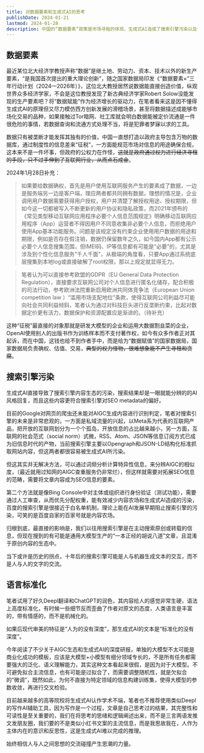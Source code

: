 ```yaml
---
title: 对数据要素和生成式AI的思考
publishDate: 2024-01-21
lastmod: 2024-01-28
description: 中国的“数据要素”政策是市场寻租的体现，生成式AI造成了搜索引擎污染以及语言的标准化。
---
```


## 数据要素

最近某位北大经济学教授声称“数据”是继土地、劳动力、资本、技术以外的新生产要素，“是我国首次提出的重大理论创新”，随之国家数据局印发《“数据要素×”三年行动计划（2024—2026年）》，这位北大教授居然说数据能直接创造价值，纵观世界众多经济学家，不会是这位教授发现了新古典经济学家Robert Solow没能发现的生产要素吧？将“数据赋能”作为经济增长的驱动力，在笔者看来这是因不懂得生成式AI的原理但又尽力模仿西方创新发展的滑稽场景，甚至将数据描述成能够市场化交易的品种，如果接触过Tor暗网、社工库就会明白数据能被定价流通是一件很危险的事情，若数据查询和流通方式处理不当，将是犯罪者梦寐以求的工具。

数据只有被垄断才能发挥其独有的价值，中国一直想打造以政府主导包含万物的数据库，通过制度性的信息差来“征税”，一方面能规范市场对信息的用途确保合规，这本来不是一件坏事，但政府的公权力在作怪，~~这就是政府通过权力进行经济寻租的手段，只不过手伸到了互联网行业，从而点石成金~~。

2024年1月28日补充：

> 如果要给数据确权，首先是用户使用互联网服务产生的要素成了数据，一边是服务端另一边是客户端，理应两者都共同拥有数据，理想的情况是，企业调用用户数据需要获得用户授权，用户并清楚了解授权用途、授权期限，但如今这一切都被写入不断更新的用户协议和隐私政策，而2021年颁布的《常见类型移动互联网应用程序必要个人信息范围规定》明确移动互联网应用程序（App）运营者不得因用户不同意收集非必要个人信息，而拒绝用户使用App基本功能服务。问题是该规定没有约束企业使用用户数据的用途和期限，例如是否存在假注销，数据仍保留数年之久，如今国内App都有公示必要个人信息搜集范围，但IMEI码、IP等信息都有可能是“必要”的，尤其是涉及到个性化信息服务“千人千面”，从极端的角度看，只要App通过系统底层搜集到本地log或直接破解了root权限，那以上规定就显得无力。

> 笔者认为可以直接参考欧盟的GDPR（EU General Data Protection Regulation），直接要求互联网公司对个人信息进行匿名化储存，配合积极的司法行动，参考欧洲法院重新启用欧洲共同体竞争法（European Union competition law ）“滥用市场支配地位”条款，使得互联网公司利益尽可能向社会共同利益倾斜，笔者认为通过对科技巨头进行反垄断约束，比起对数据定价更有活力，数据保护和资源配置应是渐进的。（待补充）

这种“征税”最直接的对象那就是研发大模型的企业和运用大数据割韭菜的企业，OpenAI使用别人的出版书作为训练样本而不支付著作权，如今有众多作者正对其起诉，而在中国，这钱也给不到作者手中，而是给为“数据赋值”的国家数据局，国家数据局负责确权、估值、交易，~~典型的权力怪物，很难想象能不产生寻租和贪腐~~。

## 搜索引擎污染

生成式AI直接导致了搜索引擎内容生态的污染，搜索结果却是一眼就能分辨的的AI风格回复，而且这些内容更符合搜索引擎对SEO metadata的偏好。

目前的Google对网页的爬虫还未能对AIGC生成内容进行识别判定，笔者对搜索引擎的未来是非常悲观的，一方面是私域流量的兴起，以Meta系为代表的互联网产品，把开放的互联网划分为一个个孤岛，开放信息的占比越来越小，另一方面，互联网的社会范式（social norm）式微，RSS、Atom、JSON等信息订阅方式已成为旧信息时代的产物，当前搜索引擎主要以Opengraph和JSON-LD结构化标准抓取网站内容，但这两者都很容易被生成式AI所污染。

但这其实并无解决方法，可以通过词频分析计算特异性信息，来分辨AIGC的相似度，（最近就用过知网的AIGC查重服务仍非常烂），但这样就需要对拓展SEO信息的范畴，需要将文章内容成为SEO信息的要素。

第二个方法就是像Bing Console中对主体或组织进行身份验证（测试功能），需要通过人工审查，从而优先分配权重，能有效减少内容农场和生成式AI造成的污染，百度的搜索引擎是很接近于白名单机制，理论上能在AI发展早期阻止搜索引擎的污染，可笑的是百度自家的百家号就是内容农场。

归根到底，最直接的影响是，我们以往用搜索引擎是在主动搜索原创或转载的信息，但现在搜到的有可能是通用大模型生产的“一本正经的胡说八道”文章，且混淆于原创内容的生态中。

当下或许是历史的拐点，十年后的搜索引擎可能是人与机器生成文本的交互，而不是人与人的文字的交流。

## 语言标准化

笔者试用了好久Deepl翻译和ChatGPT的润色，其内容给人的感觉非常生硬，语法上高度标准化，有时候一些细节反而歪曲了作者对原文的态度，人类语言是丰富的，带有情感的，而不是机械化的。

如果后现代审美的特征是“人为的没有深度”，那生成式AI的文本是“标准化的没有深度”。

今年阅读了不少关于AIGC生态和生成式AI的深度研报，单独的大模型不太可能是商业化成功的模板，应该是大模型+小模型有细分领域专长的，不是所有任务都需要强大的泛化、语义理解能力，其实这种文本看起来很假，是因为对于大模型。不可避免拟合主流信息，也有可能是过拟合了，而需要调整随机性，就是欠拟合的“微调”，既然如此，为何不直接为特定领域的信息构建训练集，使得大模型的参数收敛，再进行交叉检验。

目前越来越多的高等院校将生成式AI认作学术不端，笔者也不推荐使用类似Deepl的写作AI辅助工具，因为写作是一个过程，文章是自己思考过的结果，其完整性和可读性是至关重要的，我们在将思考的思绪和逻辑阐述出来，而不是三言两语发推文发朋友圈，我们要的不是类似小红书文案的主流信息，而是我思故我在，人作为主体内在的意识和反思性，这是生成式AI难以完成的推理。

始终相信人与人之间思想的交流碰撞产生思潮的力量。